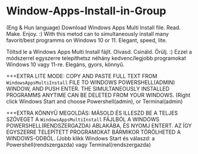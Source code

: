 # Window-Apps-Install-in-Group
(Eng & Hun language)
Download Windows Apps Multi Install file. Read. Make. Enjoy. :)
With this metod can to simultaneously install many favorit/best programms on Windows 10 or 11. Elegant, speed, lite. 

Töltsd le a Windows Apps Multi Install fájlt. Olvasd. Csináld. Örülj. :)
Ezzel a módszerrel egyszerre telepíthetsz néhány kedvenc/legjobb programokat Windows 10 vagy 11-re. Elegáns, gyors, könnyű.

+++EXTRA LITE MODE:
COPY AND PASTE FULL TEXT FROM <CODE>WindowsAppsMultiInstall</CODE> FILE TO WINDOWS POWERSHELL(ADMIN) WINDOW, AND PUSH ENTER.
THE SIMULTANEOUSLY INSTALLED PROGRAMMS ANYTIME CAN BE DELETED FROM YOUR WINDOWS. (Right click Windows Start and choose Powershell(admin), or Terminal(admin)

+++EXTRA KÖNNYŰ MEGOLDÁS:
MÁSOLD ÉS ILLESZD BE A TELJES SZÖVEGET A <CODE>WindowsAppsMultiInstall</CODE> FÁJLBÓL A WINDOWS POWERSHELL(RENDSZERGAZDA) ABLAKÁBA, ÉS NYOMJ ENTERT.
AZ ÍGY EGYSZERRE TELEPÍTETT PROGRAMOKAT BÁRMIKOR TÖRÖLHETED A WINDOWS-ODBÓL. (Jobb klikk Windows Start és válaszd: a Powershell(rendszergazda) vagy Terminal(rendszergazda) 

